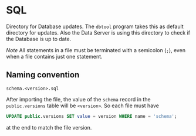 # SQL

Directory for Database updates. The `dbtool` program takes this as default directory
for updates. Also the Data Server is using this directory to check if the Database
is up to date.

*Note* All statements in a file must be terminated with a semicolon (`;`), even
when a file contains just one statement.

## Naming convention

~~~plain
schema.<version>.sql
~~~

After importing the file, the value of the `schema` record in the `public.versions`
table will be `<version>`. So each file must have
~~~sql
UPDATE public.versions SET value = version WHERE name = 'schema';
~~~
at the end to match the file version.
